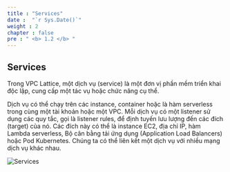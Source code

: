 ```yaml
---
title : "Services"
date :  "`r Sys.Date()`" 
weight : 2 
chapter : false
pre : " <b> 1.2 </b> "
---
```


## Services

Trong VPC Lattice, một dịch vụ (service) là một đơn vị phần mềm triển khai độc lập, cung cấp một tác vụ hoặc chức năng cụ thể.

Dịch vụ có thể chạy trên các instance, container hoặc là hàm serverless trong cùng một tài khoản hoặc một VPC. Mỗi dịch vụ có một listener sử dụng các quy tắc, gọi là listener rules, để định tuyến lưu lượng đến các đích (target) của nó. Các đích này có thể là instance EC2, địa chỉ IP, hàm Lambda serverless, Bộ cân bằng tải ứng dụng (Application Load Balancers) hoặc Pod Kubernetes. Chúng ta có thể liên kết một dịch vụ với nhiều mạng dịch vụ khác nhau.

![Services](/images/1/0003-introduce.png?featherlight=false&width=50pc)
